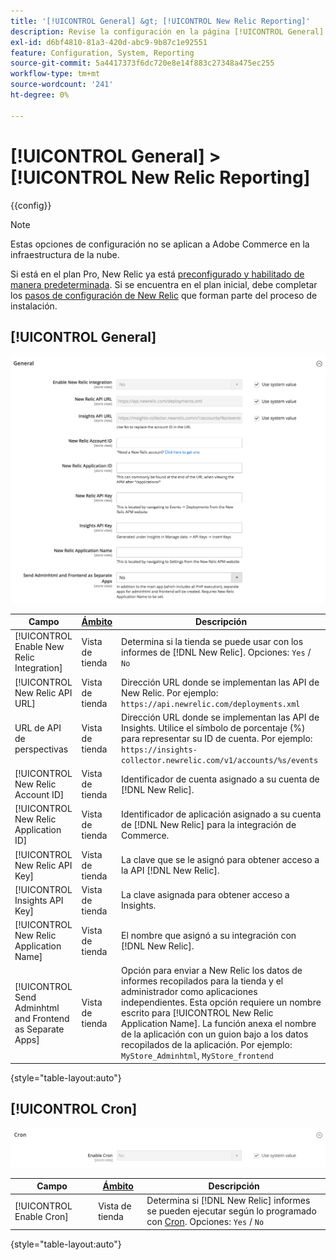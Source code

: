 ```yaml
---
title: '[!UICONTROL General] &gt; [!UICONTROL New Relic Reporting]'
description: Revise la configuración en la página [!UICONTROL General] &gt; [!UICONTROL New Relic Reporting] del administrador de Commerce.
exl-id: d6bf4810-81a3-420d-abc9-9b87c1e92551
feature: Configuration, System, Reporting
source-git-commit: 5a4417373f6dc720e8e14f883c27348a475ec255
workflow-type: tm+mt
source-wordcount: '241'
ht-degree: 0%

---
```


# [!UICONTROL General] > [!UICONTROL New Relic Reporting]

{{config}}

>[!NOTE]
>Estas opciones de configuración no se aplican a Adobe Commerce en la infraestructura de la nube.
>
>Si está en el plan Pro, New Relic ya está [preconfigurado y habilitado de manera predeterminada](https://experienceleague.adobe.com/docs/commerce-cloud-service/user-guide/monitor/new-relic/new-relic-service.html). Si se encuentra en el plan inicial, debe completar los [pasos de configuración de New Relic](https://experienceleague.adobe.com/docs/commerce-cloud-service/user-guide/monitor/new-relic/account-management.html#configure-new-relic-for-starter-environment) que forman parte del proceso de instalación.

## [!UICONTROL General]

![General](./assets/new-relic-reporting-general.png)<!-- zoom -->

<!-- [General](https://experienceleague.adobe.com/en/docs/commerce-admin/start/reporting/new-relic-reporting) -->

| Campo | [Ámbito](../../getting-started/websites-stores-views.md#scope-settings) | Descripción |
|--- |--- |--- |
| [!UICONTROL Enable New Relic Integration] | Vista de tienda | Determina si la tienda se puede usar con los informes de [!DNL New Relic]. Opciones: `Yes` / `No` |
| [!UICONTROL New Relic API URL] | Vista de tienda | Dirección URL donde se implementan las API de New Relic. Por ejemplo: `https://api.newrelic.com/deployments.xml` |
| URL de API de perspectivas | Vista de tienda | Dirección URL donde se implementan las API de Insights. Utilice el símbolo de porcentaje (%) para representar su ID de cuenta. Por ejemplo: `https://insights-collector.newrelic.com/v1/accounts/%s/events` |
| [!UICONTROL New Relic Account ID] | Vista de tienda | Identificador de cuenta asignado a su cuenta de [!DNL New Relic]. |
| [!UICONTROL New Relic Application ID] | Vista de tienda | Identificador de aplicación asignado a su cuenta de [!DNL New Relic] para la integración de Commerce. |
| [!UICONTROL New Relic API Key] | Vista de tienda | La clave que se le asignó para obtener acceso a la API [!DNL New Relic]. |
| [!UICONTROL Insights API Key] | Vista de tienda | La clave asignada para obtener acceso a Insights. |
| [!UICONTROL New Relic Application Name] | Vista de tienda | El nombre que asignó a su integración con [!DNL New Relic]. |
| [!UICONTROL Send Adminhtml and Frontend as Separate Apps] | Vista de tienda | Opción para enviar a New Relic los datos de informes recopilados para la tienda y el administrador como aplicaciones independientes. Esta opción requiere un nombre escrito para [!UICONTROL New Relic Application Name]. La función anexa el nombre de la aplicación con un guion bajo a los datos recopilados de la aplicación. Por ejemplo: `MyStore_Adminhtml`, `MyStore_frontend` |

{style="table-layout:auto"}

## [!UICONTROL Cron]

![Cron](./assets/new-relic-reporting-cron.png)<!-- zoom -->

<!-- Cron](https://experienceleague.adobe.com/en/docs/commerce-admin/systems/tools/cron) -->

| Campo | [Ámbito](../../getting-started/websites-stores-views.md#scope-settings) | Descripción |
|--- |--- |--- |
| [!UICONTROL Enable Cron] | Vista de tienda | Determina si [!DNL New Relic] informes se pueden ejecutar según lo programado con [Cron](../../systems/cron.md). Opciones: `Yes` / `No` |

{style="table-layout:auto"}
